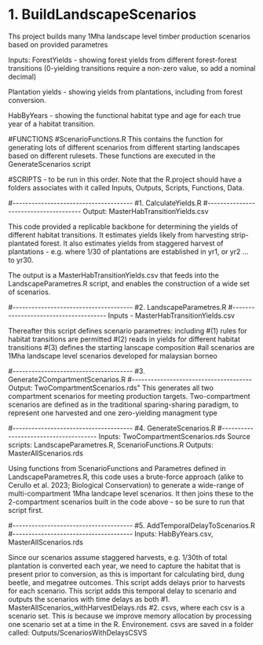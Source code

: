 # 1. BuildLandscapeScenarios
Ths project builds many 1Mha landscape level timber production scenarios based on provided parametres 

Inputs: 
ForestYields - showing forest yields from different forest-forest transitions (0-yielding transitions require a non-zero value, so add a nominal decimal)

Plantation yields - showing yields from plantations, including from forest conversion. 

HabByYears - showing the functional habitat type and age for each true year of a habitat transition.


#FUNCTIONS
#ScenarioFunctions.R 
This contains the function for generating lots of different scenarios from different starting landscapes based on different rulesets. These functions are executed in the GenerateScenarios script


#SCRIPTS - to be run in this order. Note that the R.project should have a folders associates with it called Inputs, Outputs, Scripts, Functions, Data. 

#--------------------------------------
#1. CalculateYields.R 
#--------------------------------------
Output: MasterHabTransitionYields.csv

This code provided a replicable backbone for determining the yields of different habitat transitions. 
It estimates yields likely from harvesting strip-plantated forest. 
It also estimates yields from staggered harvest of plantations - e.g. where 1/30 of plantations are established in yr1, or yr2 ... to yr30. 

The output is a MasterHabTransitionYields.csv that feeds into the LandscapeParametres.R script, and enables the construction of a wide set of scenarios. 

#--------------------------------------
#2. LandscapeParametres.R
#--------------------------------------
Inputs - MasterHabTransitionYields.csv

Thereafter this script defines scenario  parametres: 
including
#(1) rules for habitat transitions are permitted
#(2) reads in yields for different habitat transitions 
#(3) defines the starting lanscape composition 
#all scenarios are 1Mha landscape level scenarios developed for malaysian borneo 

#--------------------------------------
#3. Generate2CompartmentScenarios.R
#--------------------------------------
Output: TwoCompartmentScenarios.rds"
This generates all two compartment scenarios for meeting production targets. Two-compartment scenarios 
are defined as in the traditional sparing-sharing paradigm, to represent one harvested and one zero-yielding managment type

#--------------------------------------
#4. GenerateScenarios.R
#--------------------------------------
Inputs: TwoCompartmentScenarios.rds
Source scripts: LandscapeParametres.R, ScenarioFunctions.R
Outputs: MasterAllScenarios.rds

Using functions from ScenarioFunctions and Parametres defined in LandscapeParametres.R, this code uses a brute-force approach (alike to Cerullo et al. 2023; Biological Conservation) to generate a wide-range of multi-compartment 1Mha landcape level scenarios. It then joins these to the 2-compartment scenarios built in the code above - so be sure to run that script first. 

#--------------------------------------
#5. AddTemporalDelayToScenarios.R 
#--------------------------------------
Inputs: HabByYears.csv, MasterAllScenarios.rds

Since our scenarios assume staggered harvests, e.g. 1/30th of total plantation is converted each year, we need to capture the habitat that is present prior to conversion, as this is important for calculating bird, dung beetle, and megatree outcomes. This script adds delays prior to harvests for each scenario. This script adds this temporal delay to scenario and outputs the scenarios with time delays as both 
#1. MasterAllScenarios_withHarvestDelays.rds
#2. csvs, where each csv is a scenario set. This is because we improve memory allocation by processing one scenario set at a time in the R. Environement. csvs are saved in a folder called: Outputs/ScenariosWithDelaysCSVS
